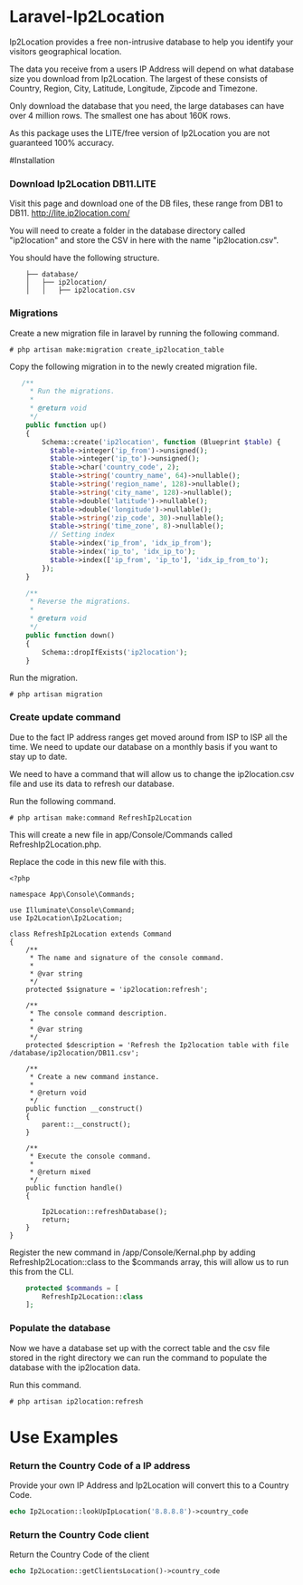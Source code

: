 # Laravel-Ip2Location

Ip2Location provides a free non-intrusive database to help you identify your visitors geographical location.

The data you receive from a users IP Address will depend on what database size you download from Ip2Location. The largest of these consists of Country, Region, City, Latitude, Longitude, Zipcode and Timezone. 

Only download the database that you need, the large databases can have over 4 million rows. The smallest one has about 160K rows. 

As this package uses the LITE/free version of Ip2Location you are not guaranteed 100% accuracy. 

#Installation

### Download Ip2Location DB11.LITE

Visit this page and download one of the DB files, these range from DB1 to DB11. http://lite.ip2location.com/

You will need to create a folder in the database directory called "ip2location" and store the CSV in here with the name "ip2location.csv".

You should have the following structure.
```
    ├── database/
    │   ├── ip2location/
    │   │   ├── ip2location.csv

```

### Migrations 
Create a new migration file in laravel by running the following command.

```
# php artisan make:migration create_ip2location_table
```

Copy the following migration in to the newly created migration file.

```php
   /**
     * Run the migrations.
     *
     * @return void
     */
    public function up()
    {
        Schema::create('ip2location', function (Blueprint $table) {
          $table->integer('ip_from')->unsigned();
          $table->integer('ip_to')->unsigned();
          $table->char('country_code', 2);
          $table->string('country_name', 64)->nullable();
          $table->string('region_name', 128)->nullable();
          $table->string('city_name', 128)->nullable();
          $table->double('latitude')->nullable();
          $table->double('longitude')->nullable();
          $table->string('zip_code', 30)->nullable();
          $table->string('time_zone', 8)->nullable();
          // Setting index
          $table->index('ip_from', 'idx_ip_from');
          $table->index('ip_to', 'idx_ip_to');
          $table->index(['ip_from', 'ip_to'], 'idx_ip_from_to');
        });
    }

    /**
     * Reverse the migrations.
     *
     * @return void
     */
    public function down()
    {
        Schema::dropIfExists('ip2location');
    }
```
Run the migration.

```
# php artisan migration
```

### Create update command 

Due to the fact IP address ranges get moved around from ISP to ISP all the time. We need to update our database on a monthly basis if you want to stay up to date.

We need to have a command that will allow us to change the ip2location.csv file and use its data to refresh our database.

Run the following command.
```
# php artisan make:command RefreshIp2Location
```

This will create a new file in app/Console/Commands called RefreshIp2Location.php.

Replace the code in this new file with this.
```
<?php

namespace App\Console\Commands;

use Illuminate\Console\Command;
use Ip2Location\Ip2Location;

class RefreshIp2Location extends Command
{
    /**
     * The name and signature of the console command.
     *
     * @var string
     */
    protected $signature = 'ip2location:refresh';

    /**
     * The console command description.
     *
     * @var string
     */
    protected $description = 'Refresh the Ip2location table with file /database/ip2location/DB11.csv';

    /**
     * Create a new command instance.
     *
     * @return void
     */
    public function __construct()
    {
        parent::__construct();
    }

    /**
     * Execute the console command.
     *
     * @return mixed
     */
    public function handle()
    {

        Ip2Location::refreshDatabase();
        return;
    }
}

```

Register the new command in /app/Console/Kernal.php by adding RefreshIp2Location::class to the $commands array, this will allow us to run this from the CLI.
```php
    protected $commands = [
        RefreshIp2Location::class
    ];
```

### Populate the database

Now we have a database set up with the correct table and the csv file stored in the right directory we can run the command to populate the database with the ip2location data.

Run this command.
```
# php artisan ip2location:refresh
```


# Use Examples

### Return the Country Code of a IP address

Provide your own IP Address and Ip2Location will convert this to a Country Code.

```php
echo Ip2Location::lookUpIpLocation('8.8.8.8')->country_code
```


### Return the Country Code client

Return the Country Code of the client

```php
echo Ip2Location::getClientsLocation()->country_code
```
